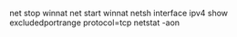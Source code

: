 net stop winnat
net start winnat
netsh interface ipv4 show excludedportrange protocol=tcp
netstat -aon